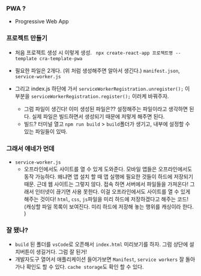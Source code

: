 ### PWA ?

- Progressive Web App

### 프로젝트 만들기

- 처음 프로젝트 생성 시 이렇게 생성.
  ` npx create-react-app 프로젝트명 --template cra-template-pwa`

- 필요한 파일은 2개다. (위 처럼 생성해주면 알아서 생긴다.)
  `manifest.json`, `service-worker.js `

- 그리고 index.js 하단에 가서 `serviceWorkerRegistration.unregister();` 이 부분을 `serviceWorkerRegistration.register();` 이러케 바꿔주자.
  - 그럼 파일이 생긴다! 이미 생성된 파일은?? 설정해주는 파일이라고 생각하면 된다. 실제 파일은 빌드하면서 생성되기 때문에 저렇게 해주면 된다.
  - 빌드? 터미널 열고 `npm run build` > `build`폴더가 생기고, 내부에 설정할 수 있는 파일들이 있따.

### 그래서 얘네가 먼데

- `service-worker.js `
  - 오프라인에서도 사이트를 열 수 있게 도와준다. 모바일 앱들은 오프라인에서도 동작 가능하다. 왜냐면 앱 설치 할 때 앱 실행에 필요한 것들이 하드에 저장되기 때문. 근데 웹 사이트는 그렇지 않다. 접속 하면 서버에서 파일들을 가져온다! 그래서 인터넷이 끊기면 사용 못한다. 이걸 오프라인에서도 사이트를 열 수 있게 해주는 것이다! `html`, `css`, `js`파일을 미리 하드에 저장하겠다고 해주는 코드! (캐싱할 파일 목록이 보여진다. 미리 하드에 저장해 놓는 행위를 캐싱이라 한다. )

### 잘 됐나?

- `build` 된 폴더를 `vsCode`로 오픈해서 `index.html` 미리보기를 하자. 그럼 상단에 설치버튼이 생길거다. 그럼 잘 된거!
- 개발자도구 열어서 애플리케이션 들어가보면 `Manifest`, `service workers` 잘 돌아가나 확인도 할 수 있다. `cache storage`도 확인 할 수 있다.
